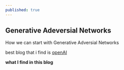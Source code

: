 ```yaml
---
published: true
---
```

## Generative Adeversial Networks

How we can start with Generative Adversial Networks

best blog that i find is [openAI](https://blog.openai.com/generative-models/) 

**what I find in this blog**





